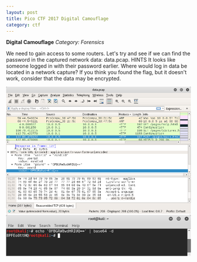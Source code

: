 ```yaml
---
layout: post
title: Pico CTF 2017 Digital Camouflage
category: ctf
---
```

<b>Digital Camouflage</b>
<i>Category: Forensics</i>

We need to gain access to some routers. Let's try and see if we can find the password in the captured network data: data.pcap.
HINTS
It looks like someone logged in with their password earlier. Where would log in data be located in a network capture?
If you think you found the flag, but it doesn't work, consider that the data may be encrypted.

![Image description](/images/digitalcamouflag.png)
![Image description](/images/digitalcamoulfag2.png)

